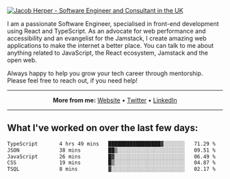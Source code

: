 [![Jacob Herper - Software Engineer and Consultant in the UK](https://res.cloudinary.com/jacobherper/image/upload/v1641506277/gh-image.png)](https://jacobherper.com/)

I am a passionate Software Engineer, specialised in front-end development using React and TypeScript. As an advocate for web performance and accessibility and an evangelist for the Jamstack, I create amazing web applications to make the internet a better place. You can talk to me about anything related to JavaScript, the React ecosystem, Jamstack and the open web.

Always happy to help you grow your tech career through mentorship. Please feel free to reach out, if you need help!

---

<p align="center">
  <strong>More from me:</strong> 
  <a href="https://jacobherper.com/">Website</a> •
  <a href="https://twitter.com/intent/follow?screen_name=jakeherp&tw_p=followbutton">Twitter</a> •
  <a href="https://www.linkedin.com/in/jacobherper/">LinkedIn</a>
</p>

---

## What I've worked on over the last few days:

<!--START_SECTION:waka-->

```txt
TypeScript       4 hrs 49 mins   █████████████████▓░░░░░░░   71.29 %
JSON             38 mins         ██▒░░░░░░░░░░░░░░░░░░░░░░   09.51 %
JavaScript       26 mins         █▓░░░░░░░░░░░░░░░░░░░░░░░   06.49 %
CSS              19 mins         █▒░░░░░░░░░░░░░░░░░░░░░░░   04.87 %
TSQL             8 mins          ▓░░░░░░░░░░░░░░░░░░░░░░░░   02.17 %
```

<!--END_SECTION:waka-->
